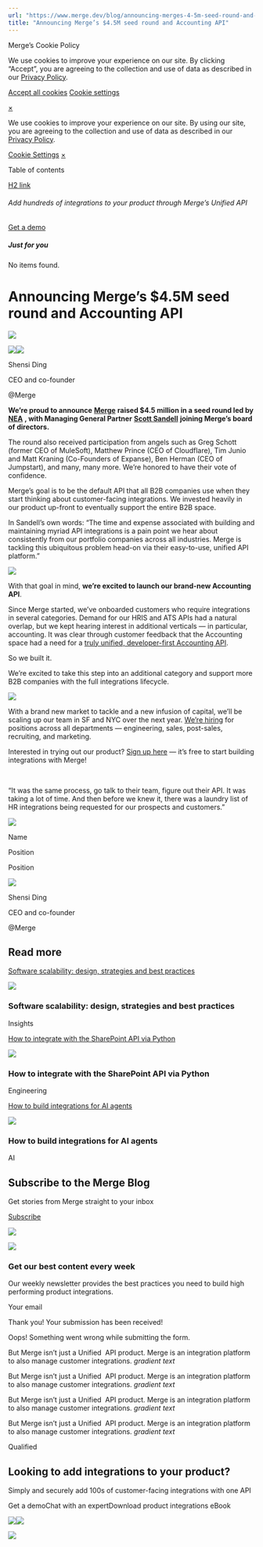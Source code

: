 ```yaml
---
url: "https://www.merge.dev/blog/announcing-merges-4-5m-seed-round-and-accounting-api"
title: "Announcing Merge’s $4.5M seed round and Accounting API"
---
```


Merge’s Cookie Policy

We use cookies to improve your experience on our site. By clicking “Accept”, you are agreeing to the collection and use of data as described in our [Privacy Policy](https://www.merge.dev/legal/privacy-policy).

[Accept all cookies](https://www.merge.dev/blog/announcing-merges-4-5m-seed-round-and-accounting-api#) [Cookie settings](https://www.merge.dev/cookie-settings)

[×](https://www.merge.dev/blog/announcing-merges-4-5m-seed-round-and-accounting-api#)

We use cookies to improve your experience on our site. By using our site, you are agreeing to the collection and use of data as described in our [Privacy Policy](https://www.merge.dev/legal/privacy-policy).

[Cookie Settings](https://www.merge.dev/archive/cookie-settings) [×](https://www.merge.dev/blog/announcing-merges-4-5m-seed-round-and-accounting-api#)

Table of contents

[H2 link](https://www.merge.dev/blog/announcing-merges-4-5m-seed-round-and-accounting-api#)

###### Add hundreds of integrations to your product through Merge’s Unified API

[Get a demo](https://www.merge.dev/get-in-touch?utm_btn=dr-page-blog%2Fannouncing-merges-4-5m-seed-round-and-accounting-api)

##### Just for you

No items found.

# Announcing Merge’s $4.5M seed round and Accounting API

![](https://cdn.prod.website-files.com/62796ab9647626cbab663f42/67cdd376071b615c9f2dcbcb_Blog%20Header%20Brand%20Refresh.png)

![](https://cdn.prod.website-files.com/62796ab9647626cbab663f42/682eca5e5f0f5cfb164fe164_Shensi%20Ding%20-%20Merge.png)![](https://cdn.prod.website-files.com/62796ab9647626cbab663f42/64dd53831f80f118f3af61fa_62eff2893d1cea398f23f57b_Shensi.webp)

Shensi Ding

CEO and co-founder

@Merge

**We’re proud to announce** [**Merge**](https://www.merge.dev/?utm_source=medium&utm_campaign=merge-seed-announcement) **raised $4.5 million in a seed round led by** [**NEA**](https://www.nea.com/) **, with Managing General Partner** [**Scott Sandell**](https://www.nea.com/team/scott-sandell) **joining Merge’s board of directors.**

The round also received participation from angels such as Greg Schott (former CEO of MuleSoft), Matthew Prince (CEO of Cloudflare), Tim Junio and Matt Kraning (Co-Founders of Expanse), Ben Herman (CEO of Jumpstart), and many, many more. We’re honored to have their vote of confidence.

Merge’s goal is to be the default API that all B2B companies use when they start thinking about customer-facing integrations. We invested heavily in our product up-front to eventually support the entire B2B space.

In Sandell’s own words: “The time and expense associated with building and maintaining myriad API integrations is a pain point we hear about consistently from our portfolio companies across all industries. Merge is tackling this ubiquitous problem head-on via their easy-to-use, unified API platform.”

[![](https://cdn.prod.website-files.com/62796ab9647626cbab663f42/67d6dbf2a79f0c901ce30a19_62d72d7950f2096e2c350de8_Merge_Link_Menu_-_Stylized.jpeg)](https://cdn.prod.website-files.com/62796ab9647626cbab663f42/67d6dbf2a79f0c901ce30a19_62d72d7950f2096e2c350de8_Merge_Link_Menu_-_Stylized.jpeg)

With that goal in mind, **we’re excited to launch our brand-new Accounting API**.

Since Merge started, we’ve onboarded customers who require integrations in several categories. Demand for our HRIS and ATS APIs had a natural overlap, but we kept hearing interest in additional verticals — in particular, accounting. It was clear through customer feedback that the Accounting space had a need for a [truly unified, developer-first Accounting API](https://www.merge.dev/categories/accounting-api).

So we built it.

We’re excited to take this step into an additional category and support more B2B companies with the full integrations lifecycle.

[![](https://cdn.prod.website-files.com/62796ab9647626cbab663f42/67d6dbf2a79f0c901ce30a1d_62d71ccd7d675cdf0a0107ed_APIs_Gil-Article.png)](https://cdn.prod.website-files.com/62796ab9647626cbab663f42/67d6dbf2a79f0c901ce30a1d_62d71ccd7d675cdf0a0107ed_APIs_Gil-Article.png)

With a brand new market to tackle and a new infusion of capital, we’ll be scaling up our team in SF and NYC over the next year. [We’re hiring](https://merge.dev/careers) for positions across all departments — engineering, sales, post-sales, recruiting, and marketing.

Interested in trying out our product? [Sign up here](https://app.merge.dev/signup?utm_source=medium&utm_campaign=merge-seed-announcement) — it’s free to start building integrations with Merge!

‍

“It was the same process, go talk to their team, figure out their API. It was taking a lot of time. And then before we knew it, there was a laundry list of HR integrations being requested for our prospects and customers.”

![](https://cdn.prod.website-files.com/plugins/Basic/assets/placeholder.60f9b1840c.svg)

Name

Position

Position

![](https://cdn.prod.website-files.com/62796ab9647626cbab663f42/682eca5e5f0f5cfb164fe164_Shensi%20Ding%20-%20Merge.png)

Shensi Ding

CEO and co-founder

@Merge

## Read more

[Software scalability: design, strategies and best practices](https://www.merge.dev/blog/software-scalability)

![](https://cdn.prod.website-files.com/62796ab9647626cbab663f42/67d8578f0b3a81cb7b7c635a_Blog%20Header%20Brand%20Refresh%20(2).png)

### Software scalability: design, strategies and best practices

Insights

[How to integrate with the SharePoint API via Python](https://www.merge.dev/blog/sharepoint-api-python)

![](https://cdn.prod.website-files.com/62796ab9647626cbab663f42/67f5b2d1e5322f98bcf08952_Blog%20Header%20Brand%20Refresh%20(1).jpg)

### How to integrate with the SharePoint API via Python

Engineering

[How to build integrations for AI agents](https://www.merge.dev/blog/ai-agent-integrations)

![](https://cdn.prod.website-files.com/62796ab9647626cbab663f42/67d9ca5e423a87d4859f5726_AI%20product%20strategy.png)

### How to build integrations for AI agents

AI

## Subscribe to the Merge Blog

Get stories from Merge straight to your inbox

[Subscribe](https://www.merge.dev/get-in-touch?utm_btn=dr-page-root)

![](https://cdn.prod.website-files.com/624b192df0b0151225c10026/67a0696c88fcb6b1a1d8ad6f_CTA%20Background%20Logo.svg)

![](https://cdn.prod.website-files.com/624b192df0b0151225c10026/67b45ba027fc65a2262dc95d_cta-bg.svg)

### Get our best content every week

Our weekly newsletter provides the best practices you need to build high performing product integrations.

Your email

Thank you! Your submission has been received!

Oops! Something went wrong while submitting the form.

But Merge isn’t just a Unified  API product. Merge is an integration platform to also manage customer integrations. _gradient text_

But Merge isn’t just a Unified  API product. Merge is an integration platform to also manage customer integrations. _gradient text_

But Merge isn’t just a Unified  API product. Merge is an integration platform to also manage customer integrations. _gradient text_

But Merge isn’t just a Unified  API product. Merge is an integration platform to also manage customer integrations. _gradient text_

Qualified

## Looking to add integrations to your product?

Simply and securely add 100s of customer-facing integrations with one API

Get a demoChat with an expertDownload product integrations eBook

![](https://t.co/1/i/adsct?bci=4&dv=America%2FAdak%26en-US%2Cen%26Google%20Inc.%26Linux%20x86_64%26255%261280%261024%264%2624%261280%261024%260%26na&eci=3&event=%7B%7D&event_id=08e1ea5d-757a-4301-8d92-ee7a0b3515f7&integration=gtm&p_id=Twitter&p_user_id=0&pl_id=ce67db13-ad2e-45c2-a659-c02e81b15d4f&tw_document_href=https%3A%2F%2Fwww.merge.dev%2Fblog%2Fannouncing-merges-4-5m-seed-round-and-accounting-api&tw_iframe_status=0&txn_id=o7z1d&type=javascript&version=2.3.33)![](https://analytics.twitter.com/1/i/adsct?bci=4&dv=America%2FAdak%26en-US%2Cen%26Google%20Inc.%26Linux%20x86_64%26255%261280%261024%264%2624%261280%261024%260%26na&eci=3&event=%7B%7D&event_id=08e1ea5d-757a-4301-8d92-ee7a0b3515f7&integration=gtm&p_id=Twitter&p_user_id=0&pl_id=ce67db13-ad2e-45c2-a659-c02e81b15d4f&tw_document_href=https%3A%2F%2Fwww.merge.dev%2Fblog%2Fannouncing-merges-4-5m-seed-round-and-accounting-api&tw_iframe_status=0&txn_id=o7z1d&type=javascript&version=2.3.33)

![](https://bat.bing.com/action/0?ti=343102454&tm=gtm002&Ver=2&mid=42dd67c7-19f3-4562-8340-8b1c9eaed412&bo=2&sid=c6d3ee403e8b11f0aaeca74d55db1060&vid=c6d524d03e8b11f086124d114ca98684&vids=1&msclkid=N&pi=918639831&lg=en-US&sw=1280&sh=1024&sc=24&tl=Announcing%20Merge%E2%80%99s%20%244.5M%20seed%20round%20and%20Accounting%20API&p=https%3A%2F%2Fwww.merge.dev%2Fblog%2Fannouncing-merges-4-5m-seed-round-and-accounting-api&r=&lt=314&evt=pageLoad&sv=1&asc=G&cdb=AQAQ&rn=414587)